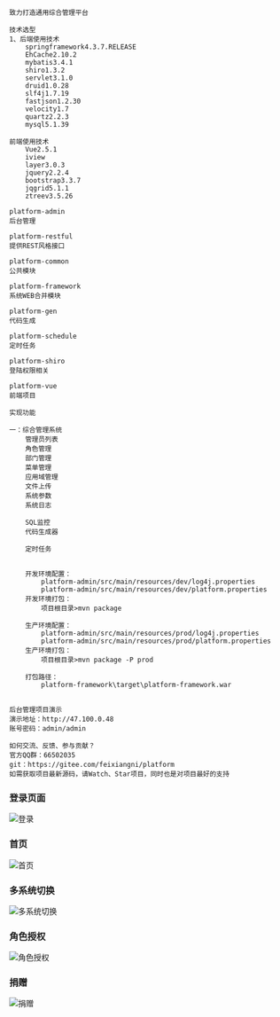     致力打造通用综合管理平台

    技术选型
    1、后端使用技术
        springframework4.3.7.RELEASE
        EhCache2.10.2
        mybatis3.4.1
        shiro1.3.2
        servlet3.1.0
        druid1.0.28
        slf4j1.7.19
        fastjson1.2.30
        velocity1.7
        quartz2.2.3
        mysql5.1.39
        
    前端使用技术
        Vue2.5.1
        iview
        layer3.0.3
        jquery2.2.4
        bootstrap3.3.7
        jqgrid5.1.1
        ztreev3.5.26

    platform-admin 
    后台管理

    platform-restful 
    提供REST风格接口

    platform-common 
    公共模块

    platform-framework 
    系统WEB合并模块
    
    platform-gen 
    代码生成

    platform-schedule 
    定时任务

    platform-shiro 
    登陆权限相关
    
    platform-vue 
    前端项目

    实现功能

    一：综合管理系统
        管理员列表
        角色管理
        部门管理
        菜单管理
        应用域管理
        文件上传
        系统参数
        系统日志
        
        SQL监控
        代码生成器
        
        定时任务
		
		
		开发环境配置：
			platform-admin/src/main/resources/dev/log4j.properties
			platform-admin/src/main/resources/dev/platform.properties
		开发环境打包：
			项目根目录>mvn package
		
		生产环境配置：
			platform-admin/src/main/resources/prod/log4j.properties
			platform-admin/src/main/resources/prod/platform.properties
		生产环境打包：
			项目根目录>mvn package -P prod
		
		打包路径：
			platform-framework\target\platform-framework.war
		
		
    后台管理项目演示
    演示地址：http://47.100.0.48
    账号密码：admin/admin
    
    如何交流、反馈、参与贡献？
    官方QQ群：66502035
    git：https://gitee.com/feixiangni/platform
    如需获取项目最新源码，请Watch、Star项目，同时也是对项目最好的支持

	
### 登录页面
![](http://7xqbwh.dl1.z0.glb.clouddn.com/20171212/21131417147fdb.png "登录")
### 首页
![](http://7xqbwh.dl1.z0.glb.clouddn.com/20171124/0040351224717d.png "首页")
### 多系统切换
![](http://7xqbwh.dl1.z0.glb.clouddn.com/20171124/00384448918539.png "多系统切换")
### 角色授权
![](http://7xqbwh.dl1.z0.glb.clouddn.com/20171124/0040593234231c.png "角色授权")
### 捐赠
![](http://7xqbwh.dl1.z0.glb.clouddn.com/20171124/0041155051171d.png "捐赠")